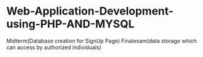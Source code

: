 # Web-Application-Development-using-PHP-AND-MYSQL
Midterm(Database creation for SignUp Page)
Finalexam(data storage which can access by authorized individuals)
